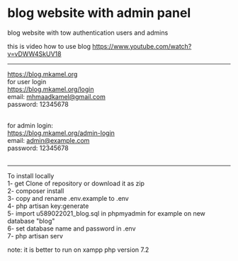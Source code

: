 # blog website with admin panel  

blog website with tow authentication users and admins

this is video how to use blog
https://www.youtube.com/watch?v=vDWW4SkUV18

-------------

https://blog.mkamel.org
<br>
for user login
<br>
https://blog.mkamel.org/login
<br>
email: mhmaadkamel@gmail.com
<br>
password: 12345678
<br>
<br>

for admin login:
<br>
https://blog.mkamel.org/admin-login
<br>
email: admin@example.com
<br>
password: 12345678
<br>
<br>

--------------

To install locally
<br>
1- get Clone of repository or download it as zip
<br>
2- composer install
<br>
3- copy and rename .env.example to .env
<br>
4- php artisan key:generate
<br>
5- import u589022021_blog.sql in phpmyadmin for example on new database "blog"
<br>
6- set database name and password in .env
<br>
7- php artisan serv
<br>

note: it is better to run on xampp php version 7.2
<br>
